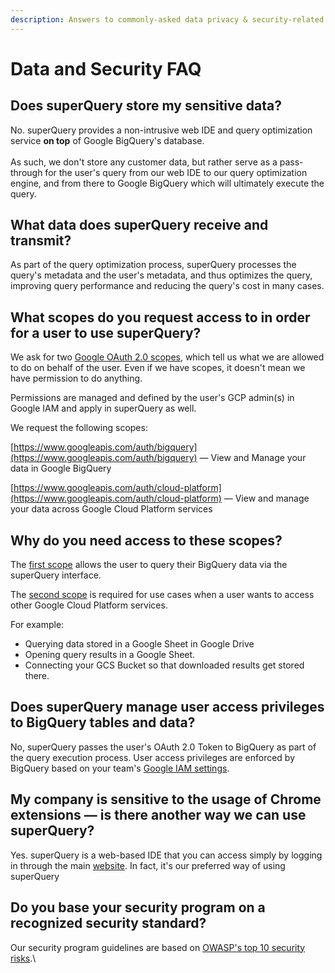 ```yaml
---
description: Answers to commonly-asked data privacy & security-related questions
---
```


# Data and Security FAQ

## Does superQuery store my sensitive data?

No. superQuery provides a non-intrusive web IDE and query optimization service **on top** of Google BigQuery's database.\
&#x20;\
As such, we don't store any customer data, but rather serve as a pass-through for the user's query from our web IDE to our query optimization engine, and from there to Google BigQuery which will ultimately execute the query.

## What data does superQuery receive and transmit?

As part of the query optimization process, superQuery processes the query's metadata and the user's metadata, and thus optimizes the query, improving query performance and reducing the query's cost in many cases.

## What scopes do you request access to in order for a user to use superQuery?

We ask for two [Google OAuth 2.0 scopes](https://developers.google.com/identity/protocols/googlescopes#bigqueryv2), which tell us what we are allowed to do on behalf of the user. Even if we have scopes, it doesn't mean we have permission to do anything.&#x20;

Permissions are managed and defined by the user's GCP admin(s) in Google IAM and apply in superQuery as well.

We request the following scopes:

[https://www.googleapis.com/auth/bigquery](https://www.googleapis.com/auth/bigquery) &mdash; View and Manage your data in Google BigQuery

[https://www.googleapis.com/auth/cloud-platform](https://www.googleapis.com/auth/cloud-platform) &mdash; View and manage your data across Google Cloud Platform services

## Why do you need access to these scopes?

The [first scope](https://www.googleapis.com/auth/bigquery) allows the user to query their BigQuery data via the superQuery interface.

The [second scope](https://www.googleapis.com/auth/cloud-platform) is required for use cases when a user wants to access other Google Cloud Platform services.&#x20;

For example:

* Querying data stored in a Google Sheet in Google Drive
* Opening query results in a Google Sheet.
* Connecting your GCS Bucket so that downloaded results get stored there.

## Does superQuery manage user access privileges to BigQuery tables and data?

No, superQuery passes the user's OAuth 2.0 Token to BigQuery as part of the query execution process. User access privileges are enforced by BigQuery based on your team's [Google IAM settings](https://console.cloud.google.com/iam-admin/iam?project=tamir-215609\)).

## My company is sensitive to the usage of Chrome extensions &mdash; is there another way we can use superQuery?

Yes. superQuery is a web-based IDE that you can access simply by logging in through the main [website](http://web.superquery.io). In fact, it's our preferred way of using superQuery

## Do you base your security program on a recognized security standard?

Our security program guidelines are based on [OWASP's top 10 security risks](https://www.owasp.org/index.php/Category:OWASP\_Top\_Ten\_Project).\
